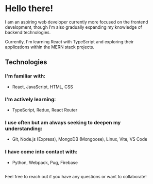 # Hello there!

I am an aspiring web developer currently more focused on the frontend development, though I'm also gradually expanding my knowledge of backend technologies.

Currently, I'm learning React with TypeScript and exploring their applications within the MERN stack projects.

## Technologies
### I'm familiar with:
- React, JavaScript, HTML, CSS

### I'm actively learning:
- TypeScript, Redux, React Router

### I use often but am always seeking to deepen my understanding:
- Git, Node.js (Express), MongoDB (Mongoose), Linux, Vite, VS Code

### I have come into contact with:
- Python, Webpack, Pug, Firebase
  
##

Feel free to reach out if you have any questions or want to collaborate!

<!--
**Andrij-Kolomijec/Andrij-Kolomijec** is a ✨ _special_ ✨ repository because its `README.md` (this file) appears on your GitHub profile.

Here are some ideas to get you started:

- 🔭 I’m currently working on ...
- 🌱 I’m currently learning ...
- 👯 I’m looking to collaborate on ...
- 🤔 I’m looking for help with ...
- 💬 Ask me about ...
- 📫 How to reach me: ...
- 😄 Pronouns: ...
- ⚡ Fun fact: ...
-->
